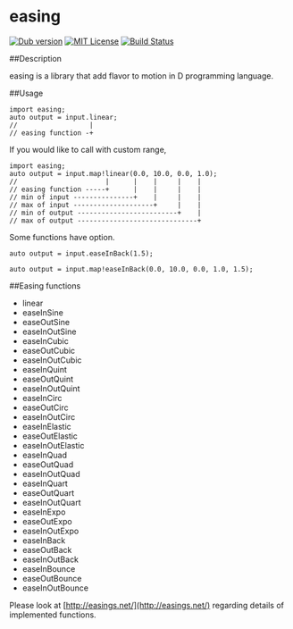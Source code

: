 easing
====

[![Dub version](https://img.shields.io/dub/v/easing.svg)](https://code.dlang.org/packages/easing)
[![MIT License](http://img.shields.io/badge/license-MIT-blue.svg?style=flat)](https://github.com/tanitta/easing/blob/master/LICENSE)
[![Build Status](https://travis-ci.org/tanitta/easing.svg?branch=master)](https://travis-ci.org/tanitta/easing)

##Description

easing is a library that add flavor to motion in D programming language.

##Usage
```
import easing;
auto output = input.linear;
//                  |
// easing function -+

```

If you would like to call with custom range, 

```
import easing;
auto output = input.map!linear(0.0, 10.0, 0.0, 1.0);
//                      |      |    |     |    |
// easing function -----+      |    |     |    |
// min of input ---------------+    |     |    |
// max of input --------------------+     |    |
// min of output -------------------------+    |
// max of output ------------------------------+
```

Some functions have option.

```
auto output = input.easeInBack(1.5);
```

```
auto output = input.map!easeInBack(0.0, 10.0, 0.0, 1.0, 1.5);
```

##Easing functions

- linear
- easeInSine
- easeOutSine
- easeInOutSine
- easeInCubic
- easeOutCubic
- easeInOutCubic
- easeInQuint
- easeOutQuint
- easeInOutQuint
- easeInCirc
- easeOutCirc
- easeInOutCirc
- easeInElastic
- easeOutElastic
- easeInOutElastic
- easeInQuad
- easeOutQuad
- easeInOutQuad
- easeInQuart
- easeOutQuart
- easeInOutQuart
- easeInExpo
- easeOutExpo
- easeInOutExpo
- easeInBack
- easeOutBack
- easeInOutBack
- easeInBounce
- easeOutBounce
- easeInOutBounce

Please look at [http://easings.net/](http://easings.net/) regarding details of implemented functions.
